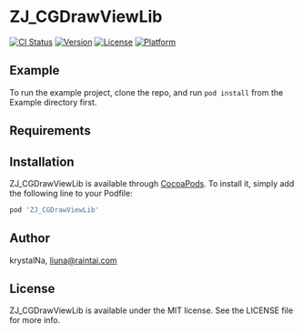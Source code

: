 # ZJ_CGDrawViewLib

[![CI Status](https://img.shields.io/travis/krystalNa/ZJ_CGDrawViewLib.svg?style=flat)](https://travis-ci.org/krystalNa/ZJ_CGDrawViewLib)
[![Version](https://img.shields.io/cocoapods/v/ZJ_CGDrawViewLib.svg?style=flat)](https://cocoapods.org/pods/ZJ_CGDrawViewLib)
[![License](https://img.shields.io/cocoapods/l/ZJ_CGDrawViewLib.svg?style=flat)](https://cocoapods.org/pods/ZJ_CGDrawViewLib)
[![Platform](https://img.shields.io/cocoapods/p/ZJ_CGDrawViewLib.svg?style=flat)](https://cocoapods.org/pods/ZJ_CGDrawViewLib)

## Example

To run the example project, clone the repo, and run `pod install` from the Example directory first.

## Requirements

## Installation

ZJ_CGDrawViewLib is available through [CocoaPods](https://cocoapods.org). To install
it, simply add the following line to your Podfile:

```ruby
pod 'ZJ_CGDrawViewLib'
```

## Author

krystalNa, liuna@raintai.com

## License

ZJ_CGDrawViewLib is available under the MIT license. See the LICENSE file for more info.
